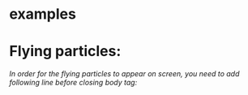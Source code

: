 # examples

<h1>Flying particles:</h1>
<i>In order for the flying particles to appear on screen, you need to add following line before closing body tag:</i><br>
<b><script src="flyingParticles.js"></script></b><br>

